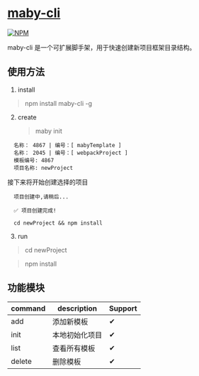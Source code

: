 # [maby-cli](https://github.com/Liuqing650/maby-cli)

  [![NPM](https://nodei.co/npm/maby-cli.png)](https://nodei.co/npm/maby-cli/)

  maby-cli 是一个可扩展脚手架，用于快速创建新项目框架目录结构。

## 使用方法

  1. install
  <blockquote>
    npm install maby-cli -g
  </blockquote>
 
  2. create
 	<blockquote>
 		maby init
	</blockquote>

  ```
    名称： 4867 | 编号：[ mabyTemplate ]
    名称： 2045 | 编号：[ webpackProject ]
    模板编号: 4867
    项目名称: newProject
  ```
  接下来将开始创建选择的项目
  ```
    项目创建中,请稍后...

    ✅ 项目创建完成!

    cd newProject && npm install 
  ```
 	
  3. run
  <blockquote>
    cd newProject
  </blockquote>
  <blockquote>
    npm install
  </blockquote>

## 功能模块

  | command | description | Support |
  | ------ | ----------- | ----------- |
  | add | 添加新模板 | ✔ |
  | init | 本地初始化项目 | ✔ |
  | list | 查看所有模板 |✔ |
  | delete | 删除模板 | ✔ | 
